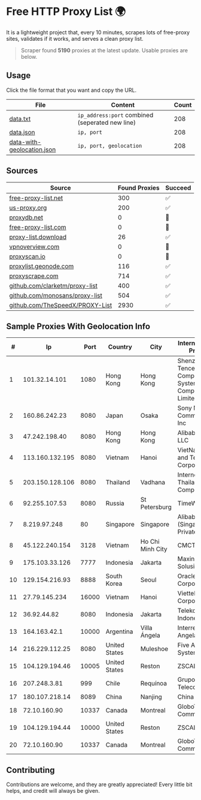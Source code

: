 
# Free HTTP Proxy List 🌍

It is a lightweight project that, every 10 minutes, scrapes lots of free-proxy sites, validates if it works, and serves a clean proxy list.


> Scraper found **5190** proxies at the latest update. Usable proxies are below.

## Usage

Click the file format that you want and copy the URL.


|File|Content|Count|
|----|-------|-----|
|[data.txt](https://raw.githubusercontent.com/themiralay/Proxy-List-World/master/data.txt)|`ip_address:port` combined (seperated new line)|208|
|[data.json](https://raw.githubusercontent.com/themiralay/Proxy-List-World/master/data.json)|`ip, port`|208|
|[data-with-geolocation.json](https://raw.githubusercontent.com/themiralay/Proxy-List-World/master/data-with-geolocation.json)|`ip, port, geolocation`|208|

## Sources

|Source|Found Proxies|Succeed|
|------|-------------|-------|
|[free-proxy-list.net](https://free-proxy-list.net)|300|✅|
|[us-proxy.org](https://www.us-proxy.org)|200|✅|
|[proxydb.net](http://proxydb.net)|0|🚫|
|[free-proxy-list.com](https://free-proxy-list.com/?page=&port=&type%5B%5D=http&type%5B%5D=https&up_time=0&search=Search)|0|🚫|
|[proxy-list.download](https://www.proxy-list.download/HTTP)|26|✅|
|[vpnoverview.com](https://vpnoverview.com/privacy/anonymous-browsing/free-proxy-servers)|0|🚫|
|[proxyscan.io](https://www.proxyscan.io)|0|🚫|
|[proxylist.geonode.com](https://proxylist.geonode.com/api/proxy-list?limit=300&page=1&sort_by=lastChecked&sort_type=desc&protocols=http,https)|116|✅|
|[proxyscrape.com](https://api.proxyscrape.com/v2/?request=displayproxies&protocol=http&timeout=10000&country=all&ssl=all&anonymity=all)|714|✅|
|[github.com/clarketm/proxy-list](https://raw.githubusercontent.com/clarketm/proxy-list/master/proxy-list-raw.txt)|400|✅|
|[github.com/monosans/proxy-list](https://raw.githubusercontent.com/monosans/proxy-list/main/proxies/http.txt)|504|✅|
|[github.com/TheSpeedX/PROXY-List](https://raw.githubusercontent.com/TheSpeedX/PROXY-List/master/http.txt)|2930|✅|


## Sample Proxies With Geolocation Info

|#|Ip|Port|Country|City|Internet Service Provider|
|-|--|----|-------|----|-------------------------|
|1|101.32.14.101|1080|Hong Kong|Hong Kong|Shenzhen Tencent Computer Systems Company Limited|
|2|160.86.242.23|8080|Japan|Osaka|Sony Network Communications Inc|
|3|47.242.198.40|8080|Hong Kong|Hong Kong|Alibaba.com LLC|
|4|113.160.132.195|8080|Vietnam|Hanoi|VietNam Post and Telecom Corporation|
|5|203.150.128.106|8080|Thailand|Vadhana|Internet Thailand Company Ltd|
|6|92.255.107.53|8080|Russia|St Petersburg|TimeWeb Ltd.|
|7|8.219.97.248|80|Singapore|Singapore|Alibaba Cloud (Singapore) Private Limited|
|8|45.122.240.154|3128|Vietnam|Ho Chi Minh City|CMCTELECOM|
|9|175.103.33.126|7777|Indonesia|Jakarta|Maxindo Mintra Solusi|
|10|129.154.216.93|8888|South Korea|Seoul|Oracle Corporation|
|11|27.79.145.234|16000|Vietnam|Hanoi|Viettel Corporation|
|12|36.92.44.82|8080|Indonesia|Jakarta|Telekomunikasi Indonesia|
|13|164.163.42.1|10000|Argentina|Villa Ángela|Interret Villa Angela SRL|
|14|216.229.112.25|8080|United States|Muleshoe|Five Area Systems, LLC|
|15|104.129.194.46|10005|United States|Reston|ZSCALER, INC.|
|16|207.248.3.81|999|Chile|Requínoa|Grupo Metrowan Telecom SPA|
|17|180.107.218.14|8089|China|Nanjing|China Telecom|
|18|72.10.160.90|10337|Canada|Montreal|GloboTech Communications|
|19|104.129.194.44|10000|United States|Reston|ZSCALER, INC.|
|20|72.10.160.90|10337|Canada|Montreal|GloboTech Communications|



## Contributing

Contributions are welcome, and they are greatly appreciated! Every
little bit helps, and credit will always be given.

